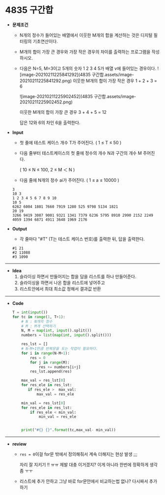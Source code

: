 # 4835 구간합

* **문제조건**

  * N개의 정수가 들어있는 배열에서 이웃한 M개의 합을 계산하는 것은 디지털 필터링의 기초연산이다.

  * M개의 합이 가장 큰 경우와 가장 작은 경우의 차이를 출력하는 프로그램을 작성하시오.

  * 다음은 N=5, M=3이고 5개의 숫자 1 2 3 4 5가 배열 v에 들어있는 경우이다.
     ![image-20210211225841292](4835 구간합.assets/image-20210211225841292.png)
    이웃한 M개의 합이 가장 작은 경우 1 + 2 + 3 = 6

     ![image-20210211225902452](4835 구간합.assets/image-20210211225902452.png)
    
    
    이웃한 M개의 합이 가장 큰 경우 3 + 4 + 5 = 12
    
    답은 12와 6의 차인 6을 출력한다.
  
* **Input**

  * 첫 줄에 테스트 케이스 개수 T가 주어진다. ( 1 ≤ T ≤ 50 )

  * 다음 줄부터 테스트케이스의 첫 줄에 정수의 개수 N과 구간의 개수 M 주어진다. 

    ( 10 ≤ N ≤ 100, 2 ≤ M ＜ N )

  * 다음 줄에 N개의 정수 ai가 주어진다. ( 1 ≤ a ≤ 10000 )

  ```
  3
  10 3
  1 2 3 4 5 6 7 8 9 10
  10 5
  6262 6004 1801 7660 7919 1280 525 9798 5134 1821
  20 19
  3266 9419 3087 9001 9321 1341 7379 6236 5795 8910 2990 2152 2249 4059 1394 6871 4911 3648 1969 2176	 
  ```

* **Output**

  * 각 줄마다 "#T" (T는 테스트 케이스 번호)를 출력한 뒤, 답을 출력한다.

  ```
  #1 21
  #2 11088
  #3 1090
  ```

---

* **Idea**
  1. 슬라이싱 하면서 만들어지는 합을 담을 리스트를 하나 만들어준다.
  2. 슬라이싱을 하면서 나온 합을 리스트에 넣어주고
  3. 리스트안에서 최대 최소값 정해서 결과값 반환

---

* **Code**

  ```python
  T = int(input())
  for tc in range(1, T+1):
      # N : N개의 정수
      # M : M개 선택하기
      N, M = map(int, input().split())
      numbers = list(map(int, input().split()))
  
      res_lst = []
      # N-M+1만큼 반복문을 도는 작업이 필요하다.
      for i in range(N-M+1):
          res = 0
          for j in range(M):
              res += numbers[i+j]
          res_lst.append(res)
  
      max_val = res_lst[0]
      for res_ele in res_lst:
         if res_ele >  max_val:
             max_val = res_ele
  
      min_val = res_lst[0]
      for res_ele in res_lst:
          if res_ele < min_val:
              min_val = res_ele
  
  
      print("#{} {}".format(tc,max_val- min_val))
  ```

---

* **review**

  * ``res = 0``이걸 for문 밖에서 정의해줘서 계속 더해지는 현상 발생 ;;; 

    자리 잘 지키기 !! ㅠㅠ 제발 대충 이거겠지? 이게 아니라 한번에 정확하게 생각좀 ㅜㅜ

  * 리스트에 추가 안하고 그냥 바로 for문안에서 비교하는법 없나? 다시짜서 추가하기


